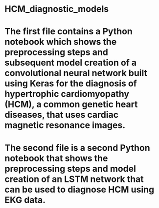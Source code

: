 # HCM_diagnostic_models
# The first file contains a Python notebook which shows the preprocessing steps and subsequent model creation of a convolutional neural network built using Keras for the diagnosis of hypertrophic cardiomyopathy (HCM), a common genetic heart diseases, that uses cardiac magnetic resonance images.
# The second file is a second Python notebook that shows the preprocessing steps and model creation of an LSTM network that can be used to diagnose HCM using EKG data.
